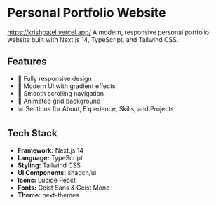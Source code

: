 # Personal Portfolio Website
https://krishpatel.vercel.app/
A modern, responsive personal portfolio website built with Next.js 14, TypeScript, and Tailwind CSS.

## Features

- 📱 Fully responsive design
- 🎨 Modern UI with gradient effects
- 🎯 Smooth scrolling navigation
- 🌟 Animated grid background
- 📊 Sections for About, Experience, Skills, and Projects

## Tech Stack

- **Framework:** Next.js 14
- **Language:** TypeScript
- **Styling:** Tailwind CSS
- **UI Components:** shadcn/ui
- **Icons:** Lucide React
- **Fonts:** Geist Sans & Geist Mono
- **Theme:** next-themes
